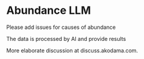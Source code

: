 ﻿# Abundance LLM
Please add issues for causes of abundance

The data is processed by AI and provide results

More elaborate discussion at discuss.akodama.com.
